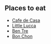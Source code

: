 ## Places to eat
- [Cafe de Casa](https://www.yelp.com/biz/cafe-de-casa-south-san-francisco-2)
- [Little Lucca](https://www.yelp.com/biz/little-lucca-sandwich-shop-and-deli-south-san-francisco)
- [Ben Tre](https://www.yelp.com/biz/ben-tre-vietnamese-homestyle-cuisine-south-san-francisco)
- [Bon Chon](https://www.yelp.com/biz/bonchon-south-san-francisco-2)

